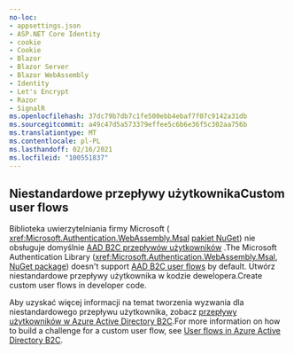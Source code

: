 ```yaml
---
no-loc:
- appsettings.json
- ASP.NET Core Identity
- cookie
- Cookie
- Blazor
- Blazor Server
- Blazor WebAssembly
- Identity
- Let's Encrypt
- Razor
- SignalR
ms.openlocfilehash: 37dc79b7db7c1fe500ebb4ebaf7f07c9142a31db
ms.sourcegitcommit: a49c47d5a573379effee5c6b6e36f5c302aa756b
ms.translationtype: MT
ms.contentlocale: pl-PL
ms.lasthandoff: 02/16/2021
ms.locfileid: "100551837"
---
```

## <a name="custom-user-flows"></a><span data-ttu-id="2bf8e-101">Niestandardowe przepływy użytkownika</span><span class="sxs-lookup"><span data-stu-id="2bf8e-101">Custom user flows</span></span>

<span data-ttu-id="2bf8e-102">Biblioteka uwierzytelniania firmy Microsoft ( <xref:Microsoft.Authentication.WebAssembly.Msal> [pakiet NuGet](https://www.nuget.org/packages/Microsoft.Authentication.WebAssembly.Msal/)) nie obsługuje domyślnie [AAD B2C przepływów użytkowników](/azure/active-directory-b2c/user-flow-overview) .</span><span class="sxs-lookup"><span data-stu-id="2bf8e-102">The Microsoft Authentication Library (<xref:Microsoft.Authentication.WebAssembly.Msal>, [NuGet package](https://www.nuget.org/packages/Microsoft.Authentication.WebAssembly.Msal/)) doesn't support [AAD B2C user flows](/azure/active-directory-b2c/user-flow-overview) by default.</span></span> <span data-ttu-id="2bf8e-103">Utwórz niestandardowe przepływy użytkownika w kodzie dewelopera.</span><span class="sxs-lookup"><span data-stu-id="2bf8e-103">Create custom user flows in developer code.</span></span>

<span data-ttu-id="2bf8e-104">Aby uzyskać więcej informacji na temat tworzenia wyzwania dla niestandardowego przepływu użytkownika, zobacz [przepływy użytkowników w Azure Active Directory B2C](/azure/active-directory-b2c/user-flow-overview).</span><span class="sxs-lookup"><span data-stu-id="2bf8e-104">For more information on how to build a challenge for a custom user flow, see [User flows in Azure Active Directory B2C](/azure/active-directory-b2c/user-flow-overview).</span></span>
